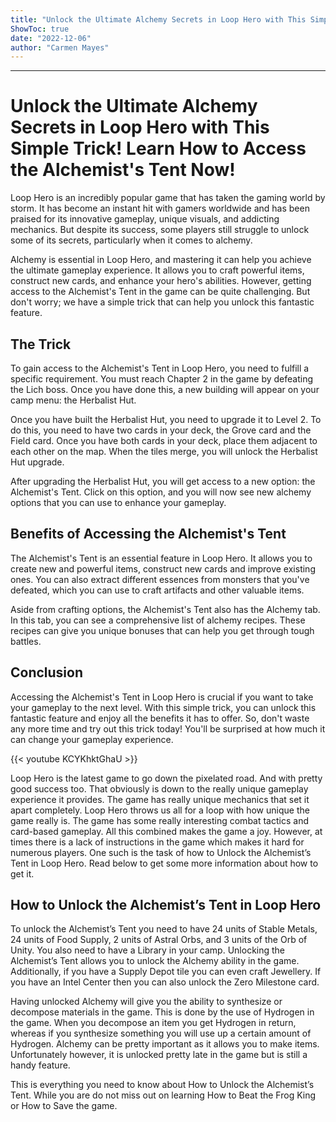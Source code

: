 ```yaml
---
title: "Unlock the Ultimate Alchemy Secrets in Loop Hero with This Simple Trick! Learn How to Access the Alchemist's Tent Now!"
ShowToc: true 
date: "2022-12-06"
author: "Carmen Mayes"
---
```

*****
# Unlock the Ultimate Alchemy Secrets in Loop Hero with This Simple Trick! Learn How to Access the Alchemist's Tent Now!

Loop Hero is an incredibly popular game that has taken the gaming world by storm. It has become an instant hit with gamers worldwide and has been praised for its innovative gameplay, unique visuals, and addicting mechanics. But despite its success, some players still struggle to unlock some of its secrets, particularly when it comes to alchemy.

Alchemy is essential in Loop Hero, and mastering it can help you achieve the ultimate gameplay experience. It allows you to craft powerful items, construct new cards, and enhance your hero's abilities. However, getting access to the Alchemist's Tent in the game can be quite challenging. But don't worry; we have a simple trick that can help you unlock this fantastic feature.

## The Trick

To gain access to the Alchemist's Tent in Loop Hero, you need to fulfill a specific requirement. You must reach Chapter 2 in the game by defeating the Lich boss. Once you have done this, a new building will appear on your camp menu: the Herbalist Hut.

Once you have built the Herbalist Hut, you need to upgrade it to Level 2. To do this, you need to have two cards in your deck, the Grove card and the Field card. Once you have both cards in your deck, place them adjacent to each other on the map. When the tiles merge, you will unlock the Herbalist Hut upgrade.

After upgrading the Herbalist Hut, you will get access to a new option: the Alchemist's Tent. Click on this option, and you will now see new alchemy options that you can use to enhance your gameplay.

## Benefits of Accessing the Alchemist's Tent

The Alchemist's Tent is an essential feature in Loop Hero. It allows you to create new and powerful items, construct new cards and improve existing ones. You can also extract different essences from monsters that you've defeated, which you can use to craft artifacts and other valuable items.

Aside from crafting options, the Alchemist's Tent also has the Alchemy tab. In this tab, you can see a comprehensive list of alchemy recipes. These recipes can give you unique bonuses that can help you get through tough battles.

## Conclusion

Accessing the Alchemist's Tent in Loop Hero is crucial if you want to take your gameplay to the next level. With this simple trick, you can unlock this fantastic feature and enjoy all the benefits it has to offer. So, don't waste any more time and try out this trick today! You'll be surprised at how much it can change your gameplay experience.

{{< youtube KCYKhktGhaU >}} 



Loop Hero is the latest game to go down the pixelated road. And with pretty good success too. That obviously is down to the really unique gameplay experience it provides. The game has really unique mechanics that set it apart completely. Loop Hero throws us all for a loop with how unique the game really is. The game has some really interesting combat tactics and card-based gameplay. All this combined makes the game a joy. However, at times there is a lack of instructions in the game which makes it hard for numerous players. One such is the task of how to Unlock the Alchemist’s Tent in Loop Hero. Read below to get some more information about how to get it.
 
## How to Unlock the Alchemist’s Tent in Loop Hero
 
To unlock the Alchemist’s Tent you need to have 24 units of Stable Metals, 24 units of Food Supply, 2 units of Astral Orbs, and 3 units of the Orb of Unity. You also need to have a Library in your camp. Unlocking the Alchemist’s Tent allows you to unlock the Alchemy ability in the game. Additionally, if you have a Supply Depot tile you can even craft Jewellery. If you have an Intel Center then you can also unlock the Zero Milestone card.
 
Having unlocked Alchemy will give you the ability to synthesize or decompose materials in the game. This is done by the use of Hydrogen in the game. When you decompose an item you get Hydrogen in return, whereas if you synthesize something you will use up a certain amount of Hydrogen. Alchemy can be pretty important as it allows you to make items. Unfortunately however, it is unlocked pretty late in the game but is still a handy feature.
 
This is everything you need to know about How to Unlock the Alchemist’s Tent. While you are do not miss out on learning How to Beat the Frog King or How to Save the game.



